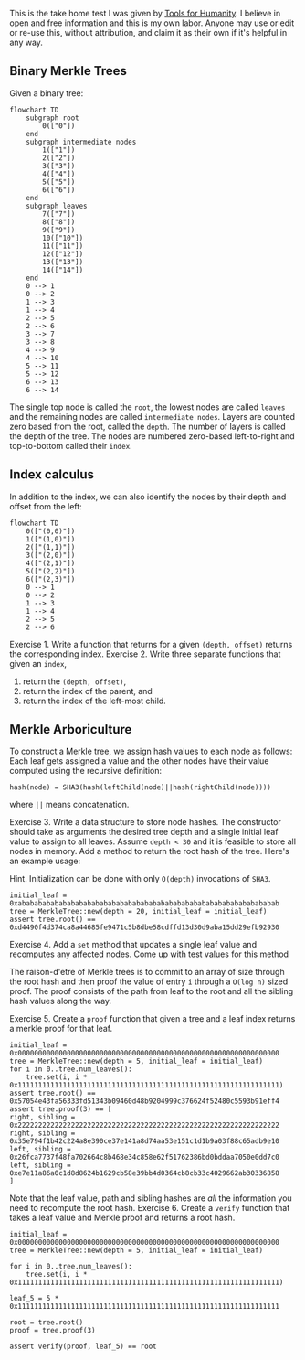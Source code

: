 This is the take home test I was given by [Tools for Humanity](https://www.toolsforhumanity.com). I believe in open and free information and this is my own labor. Anyone may use or edit or re-use this, without attribution, and claim it as their own if it's helpful in any way.
## Binary Merkle Trees
Given a binary tree: 
```
flowchart TD
	subgraph root
		0(["0"])
	end
	subgraph intermediate nodes 
		1(["1"])
		2(["2"])
		3(["3"])
		4(["4"])
		5(["5"])
		6(["6"])
	end
	subgraph leaves
		7(["7"])
		8(["8"])
		9(["9"])
		10(["10"])
		11(["11"])
		12(["12"])
		13(["13"])
		14(["14"])
	end
	0 --> 1
	0 --> 2
	1 --> 3
	1 --> 4
	2 --> 5
	2 --> 6
	3 --> 7
	3 --> 8
	4 --> 9
	4 --> 10
	5 --> 11
	5 --> 12
	6 --> 13
	6 --> 14
```
The single top node is called the `root`, the lowest nodes are called `leaves` and the remaining nodes are called `intermediate nodes`. Layers are counted zero based from the root, called the `depth`. The number of layers is called the depth of the tree. The nodes are numbered zero-based left-to-right and top-to-bottom called their `index`.

## Index calculus
In addition to the index, we can also identify the nodes by their depth and offset from the left:
```
flowchart TD
	0(["(0,0)"])
	1(["(1,0)"])
	2(["(1,1)"])
	3(["(2,0)"])
	4(["(2,1)"])
	5(["(2,2)"])
	6(["(2,3)"])
	0 --> 1
	0 --> 2
	1 --> 3
	1 --> 4
	2 --> 5
	2 --> 6
```
Exercise 1. Write a function that returns for a given `(depth, offset)` returns the corresponding index.
Exercise 2. Write three separate functions that given an `index`,
1. return the `(depth, offset)`,
2. return the index of the parent, and
3. return the index of the left-most child.

## Merkle Arboriculture
To construct a Merkle tree, we assign hash values to each node as follows: Each leaf gets assigned a value and the other nodes have their value computed using the recursive definition:

`hash(node) = SHA3(hash(leftChild(node)||hash(rightChild(node))))`

where `||` means concatenation.

Exercise 3. Write a data structure to store node hashes. The constructor should take as arguments the desired tree depth and a single initial leaf value to assign to all leaves. Assume `depth < 30` and it is feasible to store all nodes in memory. Add a method to return the root hash of the tree. Here's an example usage:

Hint. Initialization can be done with only `O(depth)` invocations of `SHA3`.
```
initial_leaf = 0xabababababababababababababababababababababababababababababababab
tree = MerkleTree::new(depth = 20, initial_leaf = initial_leaf)
assert tree.root() == 0xd4490f4d374ca8a44685fe9471c5b8dbe58cdffd13d30d9aba15dd29efb92930
```
Exercise 4. Add a `set` method that updates a single leaf value and recomputes any affected nodes. Come up with test values for this method

The raison-d'etre of Merkle trees is to commit to an array of size through the root hash and then proof the value of entry `i` through a `O(log n)` sized proof. The proof consists of the path from leaf to the root and all the sibling hash values along the way.

Exercise 5. Create a `proof` function that given a tree and a leaf index returns a merkle proof for that leaf.

```
initial_leaf = 0x0000000000000000000000000000000000000000000000000000000000000000
tree = MerkleTree::new(depth = 5, initial_leaf = initial_leaf)
for i in 0..tree.num_leaves():
	tree.set(i, i * 0x1111111111111111111111111111111111111111111111111111111111111111)
assert tree.root() == 0x57054e43fa56333fd51343b09460d48b9204999c376624f52480c5593b91eff4
assert tree.proof(3) == [
right, sibling = 0x2222222222222222222222222222222222222222222222222222222222222222
right, sibling = 0x35e794f1b42c224a8e390ce37e141a8d74aa53e151c1d1b9a03f88c65adb9e10
left, sibling = 0x26fca7737f48fa702664c8b468e34c858e62f51762386bd0bddaa7050e0dd7c0
left, sibling = 0xe7e11a86a0c1d8d8624b1629cb58e39bb4d0364cb8cb33c4029662ab30336858
]
```

Note that the leaf value, path and sibling hashes are *all* the information you need to recompute the root hash.
Exercise 6. Create a `verify` function that takes a leaf value and Merkle proof and returns a root hash.
```
initial_leaf = 0x0000000000000000000000000000000000000000000000000000000000000000 
tree = MerkleTree::new(depth = 5, initial_leaf = initial_leaf)

for i in 0..tree.num_leaves():
	tree.set(i, i * 0x1111111111111111111111111111111111111111111111111111111111111111)

leaf_5 = 5 * 0x1111111111111111111111111111111111111111111111111111111111111111 

root = tree.root()
proof = tree.proof(3)

assert verify(proof, leaf_5) == root
```

